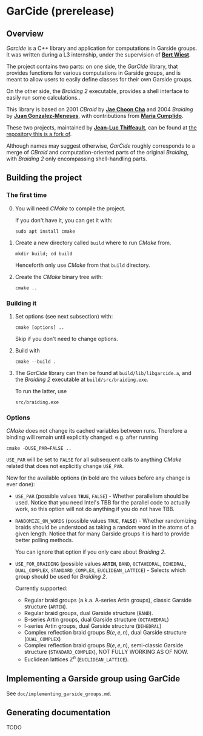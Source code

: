 # GarCide (prerelease)

## Overview

_Garcide_ is a C++ library and application for computations in Garside groups. It was written during a L3 internship, under the supervision of **[Bert Wiest](https://perso.univ-rennes1.fr/bertold.wiest/)**.

The project contains two parts: on one side, the _GarCide_ library, that provides functions for various computations in Garside groups, and is meant to allow users to easily define classes for their own Garside groups.

On the other side, the _Braiding 2_ executable, provides a shell interface to easily run some calculations..

This library is based on 2001 _CBraid_ by **[Jae Choon Cha](http://gt.postech.ac.kr/~jccha/)** and 2004 _Braiding_ by **[Juan Gonzalez-Meneses](http://personal.us.es/meneses/)**, with contributions from **[Maria Cumplido](https://personal.us.es/cumplido/)**.

These two projects, maintained by **[Jean-Luc Thiffeault](http://www.math.wisc.edu/~jeanluc)**, can be found at [the repository this is a fork of](https://github.com/jeanluct/cbraid).

Although names may suggest otherwise, _GarCide_ roughly corresponds to a merge of _CBraid_ and computation-oriented parts of the original _Braiding_, with _Braiding 2_ only encompassing shell-handling parts.

## Building the project

### The first time

0)  You will need _CMake_ to compile the project.

    If you don't have it, you can get it with:

    ```
    sudo apt install cmake
    ```

1)  Create a new directory called `build` where to run _CMake_ from.
    ```
    mkdir build; cd build
    ```
    Henceforth only use _CMake_ from that `build` directory.

2)  Create the _CMake_ binary tree with: 
    ```
    cmake ..
    ```

### Building it

1)  Set options (see next subsection) with:
    ```
    cmake [options] ..
    ```
    Skip if you don't need to change options.

2)  Build with
    ```
    cmake --build .
    ```

3)  The _GarCide_ library can then be found at `build/lib/libgarcide.a`, and the _Braiding 2_ executable at `build/src/braiding.exe`.

    To run the latter, use
    ```
    src/braiding.exe
    ```

### Options

_CMake_ does not change its cached variables between runs. Therefore a binding will remain until explicitly changed: e.g. after running
```
cmake -DUSE_PAR=FALSE ..
```
`USE_PAR` will be set to `FALSE` for all subsequent calls to anything _CMake_ related that does not explicitly change `USE_PAR`.

Now for the available options (in bold are the values before any change is ever done):

*   `USE_PAR` (possible values __`TRUE`__, `FALSE`) - Whether parallelism should be used. Notice that you need Intel's TBB for the parallel code to actually work, so this option will not do anything if you do not have TBB.

*   `RANDOMIZE_ON_WORDS` (possible values `TRUE`, __`FALSE`__) - Whether randomizing braids should be understood as taking a random word in the atoms of a given length. Notice that for many Garside groups it is hard to provide better polling methods.

    You can ignore that option if you only care about _Braiding 2_.

*   `USE_FOR_BRAIDING` (possible values __`ARTIN`__, `BAND`, `OCTAHEDRAL`, `DIHEDRAL`, `DUAL_COMPLEX`, `STANDARD_COMPLEX`, `EUCLIDEAN_LATTICE`) - Selects which group should be used for _Braiding 2_.

    Currently supported: 
    * Regular braid groups (a.k.a. A-series Artin groups), classic Garside structure (`ARTIN`).
    * Regular braid groups, dual Garside structure (`BAND`).
    * B-series Artin groups, dual Garside structure (`OCTAHEDRAL`)
    * I-series Artin groups, dual Garside structure (`DIHEDRAL`)
    * Complex reflection braid groups $B(e, e, n)$, dual Garside structure (`DUAL_COMPLEX`)
    * Complex reflection braid groups $B(e, e, n)$, semi-classic Garside structure (`STANDARD_COMPLEX`), NOT FULLY WORKING AS OF NOW.
    * Euclidean lattices $\mathbb Z^n$ (`EUCLIDEAN_LATTICE`).

## Implementing a Garside group using GarCide

See `doc/implementing_garside_groups.md`.

## Generating documentation

TODO